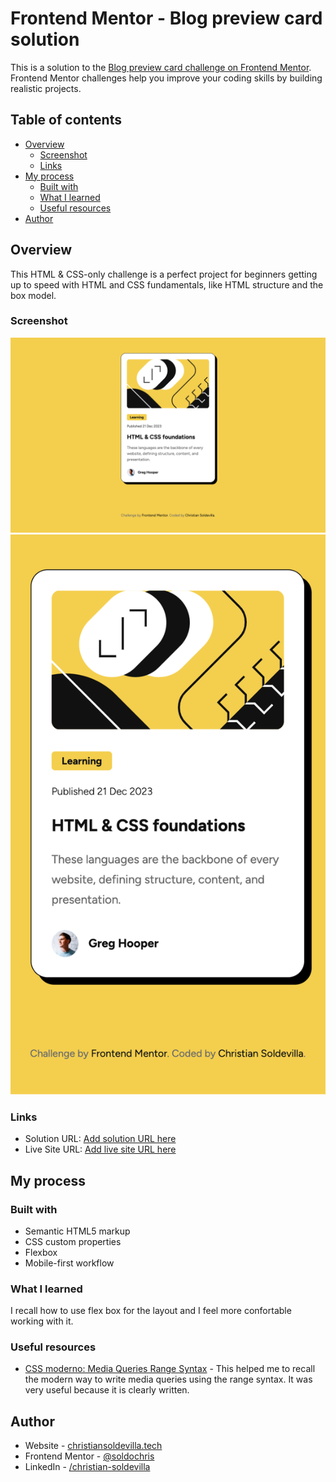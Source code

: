 # Frontend Mentor - Blog preview card solution

This is a solution to the [Blog preview card challenge on Frontend Mentor](https://www.frontendmentor.io/challenges/blog-preview-card-ckPaj01IcS). Frontend Mentor challenges help you improve your coding skills by building realistic projects. 

## Table of contents

- [Overview](#overview)
  - [Screenshot](#screenshot)
  - [Links](#links)
- [My process](#my-process)
  - [Built with](#built-with)
  - [What I learned](#what-i-learned)
  - [Useful resources](#useful-resources)
- [Author](#author)


## Overview

This HTML & CSS-only challenge is a perfect project for beginners getting up to speed with HTML and CSS fundamentals, like HTML structure and the box model.

### Screenshot

![Desktop Screenshot](./desktop.png)
![Mobile Screenshot](./mobile.png)

### Links

- Solution URL: [Add solution URL here](https://github.com/soldochris/blog-preview-card)
- Live Site URL: [Add live site URL here](https://soldochris.github.io/blog-preview-card/)

## My process

### Built with

- Semantic HTML5 markup
- CSS custom properties
- Flexbox
- Mobile-first workflow


### What I learned

I recall how to use flex box for the layout and I feel more confortable working with it.

### Useful resources

- [CSS moderno: Media Queries Range Syntax](https://dev.to/duxtech/media-queries-range-syntax-1o2l) - This helped me to recall the modern way to write media queries using the range syntax. It was very useful because it is clearly written.

## Author

- Website - [christiansoldevilla.tech](https://christiansoldevilla.tech/?i=1)
- Frontend Mentor - [@soldochris](https://www.frontendmentor.io/profile/soldochris)
- LinkedIn - [/christian-soldevilla](https://www.linkedin.com/in/christian-soldevilla/)

